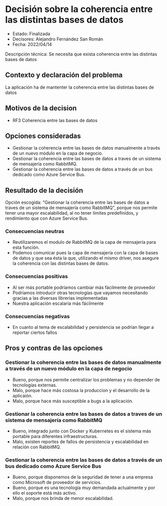 # Decisión sobre la coherencia entre las distintas bases de datos

* Estado: Finalizada
* Decisores: Alejandro Fernández San Román
* Fecha: 2022/04/14

Descripción técnica: Se necesita que exista coherencia entre las distintas bases de datos

## Contexto y declaración del problema

La aplicación ha de mantenter la coherencia entre las distintas bases de datos

## Motivos de la decision 

* RF3 Coherencia entre las bases de datos

## Opciones consideradas

* Gestionar la coherencia entre las bases de datos manualmente a través de un nuevo módulo en la capa de negocio.
* Gestionar la coherencia entre las bases de datos a traves de un sistema de mensajería como RabbitMQ.
* Gestionar la coherencia entre las bases de datos a través de un bus dedicado como Azure Service Bus. 

## Resultado de la decisión

Opción escogida: "Gestionar la coherencia entre las bases de datos a traves de un sistema de mensajería como RabbitMQ", porque nos permite tener una mayor escalabilidad, al no tener límites predefinidos, y rendimiento que con Azure Service Bus.

### Consecuencias neutras

* Reutilizaremos el modulo de RabbitMQ de la capa de mensajería para esta función.
* Podemos comunicar pues la capa de mensajería con la capa de bases de datos y que sea ésta la que, utilizando el mismo driver, nos asegure la coherencia con las distintas bases de datos.

### Consecuencias positivas

* Al ser más portable podríamos cambiar más fácilmente de proveedor
* Podríamos introducir otras tecnologías que vayamos necesitando gracias a las diversas librerías implementadas
* Nuestra aplicación escalaría más fácilmente 

### Consecuencias negativas

* En cuanto al tema de escalabilidad y persistencia se podrían llegar a reportar ciertos fallos

## Pros y contras de las opciones

### Gestionar la coherencia entre las bases de datos manualmente a través de un nuevo módulo en la capa de negocio

* Bueno, porque nos permite centralizar los problemas y no depender de tecnologías externas.
* Malo, porque hace más costosa la produccion y el desarrollo de la aplicaión.
* Malo, porque hace más susceptible a bugs a la aplicación.

### Gestionar la coherencia entre las bases de datos a traves de un sistema de mensajería como RabbitMQ

* Bueno, integrado junto con Docker y Kubernetes es el sistema más portable para diferentes infraestructuras.
* Malo, existen reportes de fallos de persistencia y escalabilidad en relación con RabbitMQ.

### Gestionar la coherencia entre las bases de datos a través de un bus dedicado como Azure Service Bus

* Bueno, porque disponemos de la seguridad de tener a una empresa como Microsoft de proveedor de servicios.
* Bueno, porque es una tecnología muy demandada actualmente y por ello el soporte está más activo.
* Malo, porque nos brinda de menor escalabilidad.
